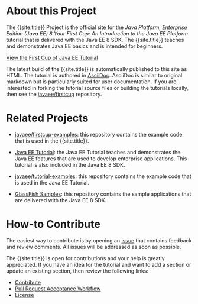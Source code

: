 # About this Project

The {{site.title}} Project is the official site for the _Java Platform, Enterprise Edition (Java EE) 8
Your First Cup: An Introduction to the Java EE Platform_ tutorial that is delivered with the Java EE 8 SDK. The
{{site.title}} teaches and demonstrates Java EE basics and is intended for beginners.

[View the First Cup of Java EE Tutorial](toc.html)


The latest build of the {{site.title}} is automatically published to this site as HTML. The tutorial is authored in
[AsciiDoc](http://asciidoc.org/). AsciiDoc is similar to original markdown but is particularly suited for user
documentation. If you are interested in forking the tutorial source files or building the tutorials locally, then see
the [javaee/firstcup](https://github.com/javaee/firstcup) repository.

# Related Projects

* [javaee/firstcup-examples](https://github.com/javaee/firstcup-examples): this repository contains the example code that
is used in the {{site.title}}.

* [Java EE Tutorial](https://javaee.github.io/tutorial/): the Java EE Tutorial teaches and demonstrates the Java
EE features that are used to develop enterprise applications. This tutorial is also included in the Java EE 8 SDK.

* [javaee/tutorial-examples](https://github.com/javaee/tutorial-examples): this repository contains the example code that
is used in the Java EE Tutorial.

* [GlassFish Samples](https://github.com/javaee/glassfish-samples): this repository contains the sample applications
that are delivered with the Java EE 8 SDK.


# How-to Contribute
The easiest way to contribute is by opening an [issue](https://github.com/javaee/firstcup/issues)  that contains
feedback and review comments. All issues will be addressed as soon as possible.


The {{site.title}} is open for contributions and your help is greatly appreciated. If you have an idea for the
tutorial and want to add a section or update an existing section, then review the following links:

* [Contribute](CONTRIBUTING.md)
* [Pull Request Acceptance Workflow](pr_doc_workflow.md)
* [License](LICENSE.md)